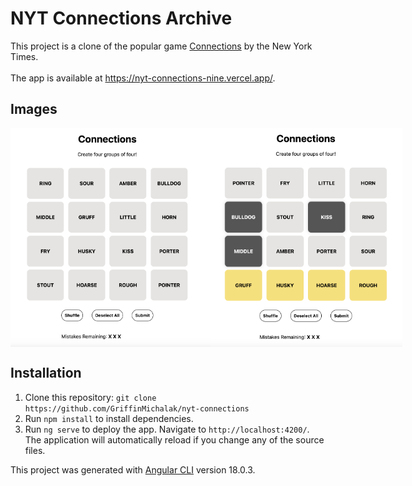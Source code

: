 # NYT Connections Archive

This project is a clone of the popular game [Connections](https://www.nytimes.com/games/connections) by the New York Times.
<br><br>
The app is available at https://nyt-connections-nine.vercel.app/.

## Images
<div style="display: flex; justify-content: space-between">
    <img src="/src/assets/images/connections1.png" width="320px" height="350px">
    <img src="/src/assets/images/connections2.png" width="320px" height="350px">
</div>

## Installation
1. Clone this repository: `git clone https://github.com/GriffinMichalak/nyt-connections`
2. Run `npm install` to install dependencies. 
3. Run `ng serve` to deploy the app. Navigate to `http://localhost:4200/`. The application will automatically reload if you change any of the source files.

This project was generated with [Angular CLI](https://github.com/angular/angular-cli) version 18.0.3.
